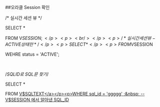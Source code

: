 ##오라클 Session 확인
						<div id="postViewArea">						<div id="postViewArea">						<div id="post-view220460738633" class="post-view pcol2 _param(1) _postViewArea220460738633">						<div id="post-view220460738633" class="post-view pcol2 _param(1) _postViewArea220460738633">							<p>/* 실시간 세션 뷰 */</p><p>SELECT *</p><p>FROM V$SESSION ;</p><p><br /></p><p>/* 실시간 세션 뷰 - ACTIVE 상태만 */</p><p>SELECT *</p><p>FROM V$SESSION </p><p>WEHRE status = 'ACTIVE';</p><p><br /></p><p>/*SQLID로 SQL문 찾기*/</p><p>SELECT *</p><p>FROM <a href="mailto:V@SQLTEXT" target="_blank" class="con_link">V$SQLTEXT</a></p><p>WHERE sql_id = 'ggggg' ;&nbsp; -- V$SESSION 에서 알아낸 SQL_ID</p><p><br /></p>						</div>						</div>